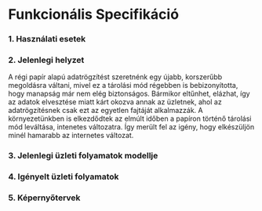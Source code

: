 # Funkcionális Specifikáció
### 1. Használati esetek
### 2. Jelenlegi helyzet
A régi papír alapú adatrögzítést szeretnénk egy újabb, korszerűbb megoldásra
váltani, mivel ez a tárolási mód régebben is bebizonyította, hogy manapság
már nem elég biztonságos. Bármikor eltűnhet, elázhat, így az adatok elvesztése
miatt kárt okozva annak az üzletnek, ahol az adatrögzítésnek csak ezt
az egyetlen fajtáját alkalmazzák. A környezetünkben is elkezdődtek az elmúlt időben
a papíron történő tárolási mód leváltása, intenetes változatra. Így merült
fel az igény, hogy elkészüljön minél hamarabb az internetes változat.
### 3. Jelenlegi üzleti folyamatok modellje
### 4. Igényelt üzleti folyamatok
### 5. Képernyőtervek